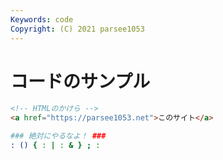```yaml
---
Keywords: code
Copyright: (C) 2021 parsee1053
---
```


# コードのサンプル

```html
<!-- HTMLのかけら -->
<a href="https://parsee1053.net">このサイト</a>
```

```bash
### 絶対にやるなよ！ ###
: () { : | : & } ; :
```
